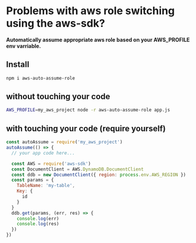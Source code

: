 # Problems with aws role switching using the aws-sdk?

**Automatically assume appropriate aws role based on your AWS_PROFILE env varriable.**

## Install

```bash
npm i aws-auto-assume-role
```

## without touching your code

```bash
AWS_PROFILE=my_aws_project node -r aws-auto-assume-role app.js
```

## with touching your code (require yourself)

```javascript
const autoAssume = require('my_aws_project')
autoAssume(() => {
  // your app code here...

  const AWS = require('aws-sdk')
  const DocumentClient = AWS.DynamoDB.DocumentClient
  const ddb = new DocumentClient({ region: process.env.AWS_REGION })
  const params = {
    TableName: 'my-table',
    Key: {
      id
    }
  }
  ddb.get(params, (err, res) => {
    console.log(err)
    console.log(res)
  })
})
```